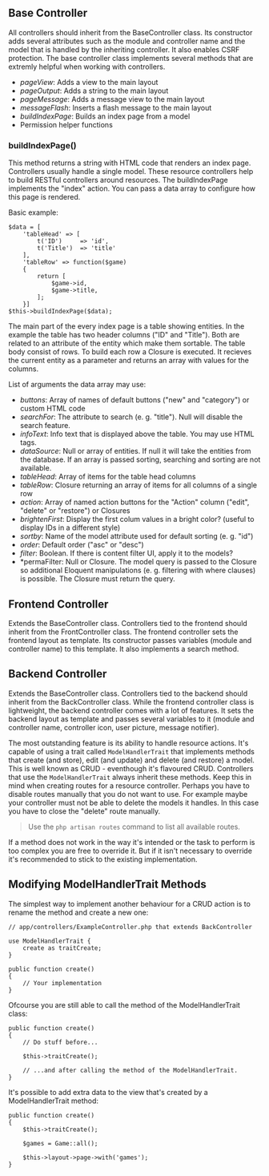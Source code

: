 ## Base Controller

All controllers should inherit from the BaseController class. Its constructor adds several attributes such as the module and controller name and the model that is handled by the inheriting controller. It also enables CSRF protection. The base controller class implements several methods that are extremly helpful when working with controllers.

* *pageView*: Adds a view to the main layout
* *pageOutput*: Adds a string to the main layout
* *pageMessage*: Adds a message view to the main layout
* *messageFlash*: Inserts a flash message to the main layout
* *buildIndexPage*: Builds an index page from a model
* Permission helper functions

### buildIndexPage()

This method returns a string with HTML code that renders an index page. Controllers usually handle a single model. These resource controllers help to build RESTful controllers around resources. The buildIndexPage implements the "index" action. You can pass a data array to configure how this page is rendered.

Basic example:

    $data = [
        'tableHead' => [
            t('ID')     => 'id', 
            t('Title')  => 'title'
        ],
        'tableRow' => function($game)
        {
            return [
                $game->id,
                $game->title,
            ];            
        }]
    $this->buildIndexPage($data);

The main part of the every index page is a table showing entities. In the example the table has two header columns ("ID" and "Title"). Both are related to an attribute of the entity which make them sortable. The table body consist of rows. To build each row a Closure is executed. It recieves the current entity as a parameter and returns an array with values for the columns.

List of arguments the data array may use:

* *buttons*: Array of names of default buttons ("new" and "category") or custom HTML code
* *searchFor*: The attribute to search (e. g. "title"). Null will disable the search feature.
* *infoText*: Info text that is displayed above the table. You may use HTML tags.
* *dataSource*: Null or array of entities. If null it will take the entities from the database. If an array is passed sorting, searching and sorting are not available.
* *tableHead*: Array of items for the table head columns
* *tableRow*: Closure returning an array of items for all columns of a single row
* *action*: Array of named action buttons for the "Action" column ("edit", "delete" or "restore") or Closures
* *brightenFirst*: Display the first colum values in a bright color? (useful to display IDs in a different style)
* *sortby*: Name of the model attribute used for default sorting (e. g. "id")
* *order*: Default order ("asc" or "desc")
* *filter*: Boolean. If there is content filter UI, apply it to the models?
* *permaFilter: Null or Closure. The model query is passed to the Closure so additional Eloquent manipulations (e. g. filtering with where clauses) is possible. The Closure must return the query.

## Frontend Controller

Extends the BaseController class. Controllers tied to the frontend should inherit from the FrontController class. The frontend controller sets the frontend layout as template. Its constructor passes variables (module and controller name) to this template. It also implements a search method.

## Backend Controller

Extends the BaseController class. Controllers tied to the backend should inherit from the BackController class. While the frontend controller class is lightweight, the backend controller comes with a lot of features. It sets the backend layout as template and passes several variables to it (module and controller name, controller icon, user picture, message notifier).

The most outstanding feature is its ability to handle resource actions. It's capable of using a trait called `ModelHandlerTrait` that implements methods that create (and store), edit (and update) and delete (and restore) a model. This is well known as CRUD - eventhough it's flavoured CRUD. Controllers that use the `ModelHandlerTrait` always inherit these methods. Keep this in mind when creating routes for a resource controller. Perhaps you have to disable routes manually that you do not want to use. For example maybe your controller must not be able to delete the models it handles. In this case you have to close the "delete" route manually.

> Use the `php artisan routes` command to list all available routes.

If a method does not work in the way it's intended or the task to perform is too complex you are free to override it. But if it isn't necessary to override it's recommended to stick to the existing implementation.

## Modifying ModelHandlerTrait Methods

The simplest way to implement another behaviour for a CRUD action is to rename the method and create a new one:

    // app/controllers/ExampleController.php that extends BackController

    use ModelHandlerTrait {
        create as traitCreate;
    }

    public function create()
    {
        // Your implementation
    }

Ofcourse you are still able to call the method of the ModelHandlerTrait class:

    public function create()
    {
        // Do stuff before...

        $this->traitCreate();

        // ...and after calling the method of the ModelHandlerTrait.
    }

It's possible to add extra data to the view that's created by a ModelHandlerTrait method:

    public function create()
    {
        $this->traitCreate();

        $games = Game::all();

        $this->layout->page->with('games');
    }